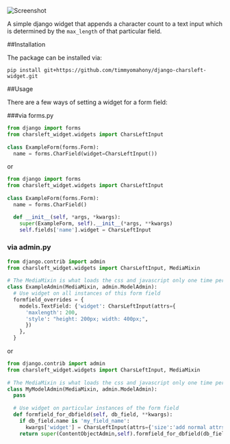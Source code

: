 ![Screenshot](https://github.com/timmyomahony/django-charsleft-widget/blob/master/charsleft-screen-small.jpg?raw=true)

A simple django widget that appends a character count to a text input which is determined by the `max_length` of that particular field.

##Installation

The package can be installed via:
      
    pip install git+https://github.com/timmyomahony/django-charsleft-widget.git
  

##Usage

There are a few ways of setting a widget for a form field:

###via forms.py

```python
from django import forms
from charsleft_widget.widgets import CharsLeftInput
  
class ExampleForm(forms.Form):
  name = forms.CharField(widget=CharsLeftInput())
```

or

```python
from django import forms
from charsleft_widget.widgets import CharsLeftInput
  
class ExampleForm(forms.Form):
  name = forms.CharField()

  def __init__(self, *args, *kwargs):
    super(ExampleForm, self).__init__(*args, **kwargs)
    self.fields['name'].widget = CharsLeftInput
```

### via admin.py #####

```python
from django.contrib import admin
from charsleft_widget.widgets import CharsLeftInput, MediaMixin
    
# The MediaMixin is what loads the css and javascript only one time per admin page
class ExampleAdmin(MediaMixin, admin.ModelAdmin):
  # Use widget on all instances of this form field
  formfield_overrides = {
    models.TextField: {'widget': CharsLeftInput(attrs={
      'maxlength': 200,
      'style': "height: 200px; width: 400px;",
      })
    },
  }
```

or

```python
from django.contrib import admin
from charsleft_widget.widgets import CharsLeftInput, MediaMixin
  
# The MediaMixin is what loads the css and javascript only one time per admin page
class MyModelAdmin(MediaMixin, admin.ModelAdmin):
  pass
  
  # Use widget on particular instances of the form field
  def formfield_for_dbfield(self, db_field, **kwargs):
    if db_field.name is 'my_field_name':
      kwargs['widget'] = CharsLeftInput(attrs={'size':'add normal attrs here, like field size numbers'})
    return super(ContentObjectAdmin,self).formfield_for_dbfield(db_field,**kwargs)
```

